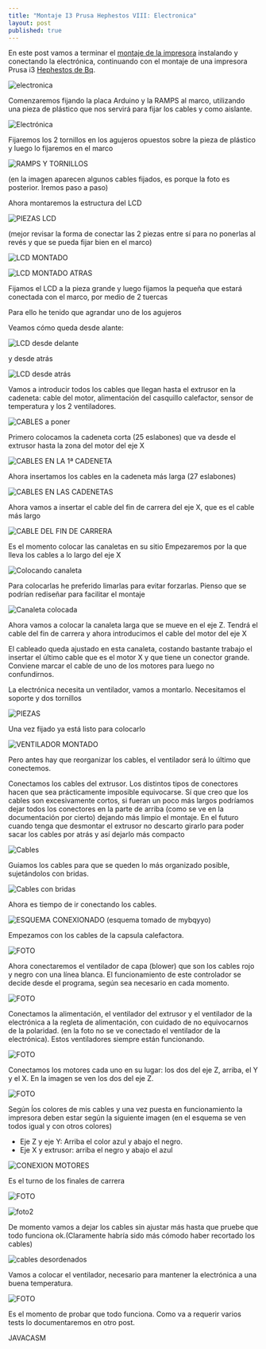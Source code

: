 ```yaml
---
title: "Montaje I3 Prusa Hephestos VIII: Electronica"
layout: post
published: true
---
```


En este post vamos a terminar el [montaje de la impresora](http://blog.elcacharreo.com/tag/hephestos/) instalando y conectando la electrónica, continuando con el montaje de una impresora Prusa i3 [Hephestos de Bq](http://bq.com/es/prusa). 

![electronica](https://lh3.googleusercontent.com/-lhBAqWrFVyE/VV-4xXaCAQI/AAAAAAAA7o0/0x9MYmunJZs/w602-h803-no/IMG_20150523_011131.jpg)

Comenzaremos fijando la placa Arduino y la RAMPS al marco, utilizando una pieza de plástico que nos servirá para fijar los cables y como aislante.

![Electrónica](https://lh3.googleusercontent.com/-l0uo3WRDsAs/VVfB4k8J4EI/AAAAAAAA7xo/o_aKKTlNkjc/w1070-h803-no/IMG_20150516_022127.jpg)

Fijaremos los 2 tornillos en los agujeros opuestos sobre la pieza de plástico y luego lo fijaremos en el marco

![RAMPS Y TORNILLOS](https://lh5.googleusercontent.com/-AXEGupkjdd4/VWJLhteAWVI/AAAAAAAA7xk/_HYRy3Gdolg/w602-h803-no/IMG_20150523_202851.jpg)

(en la imagen aparecen algunos cables fijados, es porque la foto es posterior. Iremos paso a paso)

Ahora montaremos la estructura del LCD 

![PIEZAS LCD](https://lh3.googleusercontent.com/-efYM255wiyw/VVfB4sfTYVI/AAAAAAAA7Sk/wW1DrYhIwkY/w1070-h803-no/IMG_20150516_022854.jpg)
	
(mejor revisar la forma de conectar las 2 piezas entre sí para no ponerlas al revés y que se pueda fijar bien en el marco)

![LCD MONTADO](https://lh3.googleusercontent.com/-JAX-4r5sntM/VVfB4rsVe5I/AAAAAAAA7yM/OZFzLpRDONs/w1070-h803-no/IMG_20150516_024208.jpg)

![LCD MONTADO ATRAS ](https://lh5.googleusercontent.com/-FFu7D9jRXI4/VVfB4txIyeI/AAAAAAAA7yU/3LizVc8dGpM/w1070-h803-no/IMG_20150516_024214.jpg)

Fijamos el LCD a la pieza grande y luego fijamos la pequeña que estará conectada con el marco, por medio de 2 tuercas

Para ello he tenido que agrandar uno de los agujeros

Veamos cómo queda desde alante:

![LCD desde delante](https://lh5.googleusercontent.com/-0dAg_NRrNuI/VVfB4gE-faI/AAAAAAAA7Sk/laFrcw3pdbk/w1070-h803-no/IMG_20150516_024449.jpg)

y desde atrás

![LCD desde atrás](https://lh5.googleusercontent.com/-EwUp66Yd8es/VVfB4gBHxgI/AAAAAAAA7Sk/Ac88JGsfnow/w1070-h803-no/IMG_20150516_024442.jpg)


Vamos a introducir todos los cables que llegan hasta el extrusor en la cadeneta: cable del motor, alimentación del casquillo calefactor, sensor de temperatura y los 2 ventiladores.

![CABLES a poner](https://lh5.googleusercontent.com/-8figdaSjOOQ/VWJLhsgGFxI/AAAAAAAA7xk/7hKUzmiXWMA/w1070-h803-no/IMG_20150523_004542.jpg)

Primero colocamos la cadeneta corta (25 eslabones) que va desde el extrusor hasta la zona del motor del eje X

![CABLES EN LA 1ª CADENETA](https://lh5.googleusercontent.com/-Q7ex_xzg8as/VWJLhtQ9uEI/AAAAAAAA7xk/sxpWfrEkM9A/w1070-h803-no/IMG_20150523_004834.jpg)

Ahora insertamos los cables en la cadeneta más larga (27 eslabones)

![CABLES EN LAS CADENETAS](https://lh3.googleusercontent.com/-FKC2qNpr7rc/VWJLhisQFaI/AAAAAAAA7xk/1mJztrIVCaE/w1070-h803-no/IMG_20150523_005548.jpg)

Ahora vamos a insertar el cable del fin de carrera del eje X, que es el cable más largo

![CABLE DEL FIN DE CARRERA](https://lh5.googleusercontent.com/-APd1FsnoOGs/VWJLhkn7B3I/AAAAAAAA7xk/u0EInKMeluM/w1070-h803-no/IMG_20150523_010015.jpg)

Es el momento colocar las canaletas en su sitio
Empezaremos por la que lleva los cables a lo largo del eje X

![Colocando canaleta](https://lh5.googleusercontent.com/-2Pw5fKKE964/VWJLhsQ7m0I/AAAAAAAA7xk/kSrcLvm1S-k/w1070-h803-no/IMG_20150523_125330.jpg)

Para colocarlas he preferido limarlas para evitar forzarlas. Pienso que se podrían rediseñar para facilitar el montaje

![Canaleta colocada](https://lh3.googleusercontent.com/-omuZ-jQse2w/VWJLhoctM2I/AAAAAAAA7xk/GvFiO1_GIZg/w1070-h803-no/IMG_20150523_125728.jpg)

Ahora vamos a colocar la canaleta larga que se mueve en el eje Z. Tendrá el cable del fin de carrera y ahora introducimos el cable del motor del eje X

El cableado queda ajustado en esta canaleta, costando bastante trabajo el insertar el último cable que es el motor X y que tiene un conector grande. Conviene marcar el cable de uno de los motores para luego no confundirnos.

La electrónica necesita un ventilador, vamos a montarlo. Necesitamos el soporte y dos tornillos

![PIEZAS](https://lh5.googleusercontent.com/-atw-od6C3lw/VVfB4gdAViI/AAAAAAAA7y0/ii4bpOL3gAE/w1070-h803-no/IMG_20150516_025227.jpg)

Una vez fijado ya está listo para colocarlo

![VENTILADOR MONTADO](https://lh3.googleusercontent.com/-y5JBUdm53vI/VVfB4o_fZgI/AAAAAAAA7Sk/CkTMqgptvOM/w1070-h803-no/IMG_20150516_025454.jpg)

Pero antes hay que reorganizar los cables, el ventilador será lo último que conectemos.

Conectamos los cables del extrusor. Los distintos tipos de conectores hacen que sea prácticamente imposible equivocarse. Sí que creo que los cables son excesivamente cortos, si fueran un poco más largos podríamos dejar todos los conectores en la parte de arriba (como se ve en la documentación por cierto) dejando más limpio el montaje. En el futuro cuando tenga que desmontar el extrusor no descarto girarlo para poder sacar los cables por atrás y así dejarlo más compacto

![Cables](https://lh5.googleusercontent.com/-AXPNqw_AnXg/VWJLhqdvmWI/AAAAAAAA7xk/9lO54MGbA6M/w1070-h803-no/IMG_20150523_134935.jpg)

Guiamos los cables para que se queden lo más organizado posible, sujetándolos con bridas.

![Cables con bridas](https://lh3.googleusercontent.com/_tbapFYjzxbOAFAKCm_SJ97b1aygEPexW_TldGatFvBU=w1437-h597-no)

Ahora es tiempo de ir conectando los cables.

![ESQUEMA CONEXIONADO](http://www.mibqyyo.com/descargas/wp-content/uploads/sites/7/2014/08/Conexiones-Prusa.jpg)
(esquema tomado de mybqyyo)

Empezamos con los cables de la capsula calefactora.

![FOTO](https://lh4.googleusercontent.com/uHJrtmPW78KHHDykbkEGM0A2Wfcoo2CiUncT3JaXaVEB=w420-h803-no)

Ahora conectaremos el ventilador de capa (blower) que son los cables rojo y negro con una línea blanca. El funcionamiento de este controlador se decide desde el programa, según sea necesario en cada momento.

![FOTO](https://lh5.googleusercontent.com/-AXEGupkjdd4/VWJLhteAWVI/AAAAAAAA7xk/_HYRy3Gdolg/w602-h803-no/IMG_20150523_202851.jpg)

Conectamos la alimentación, el ventilador del extrusor y el ventilador de la electrónica a la regleta de alimentación, con cuidado de no equivocarnos de la polaridad. (en la foto no se ve conectado el ventilador de la electrónica). Estos ventiladores siempre están funcionando.

![FOTO](https://lh5.googleusercontent.com/-N6CVa9nroKw/VWJLhp02S4I/AAAAAAAA7zY/2rvXyEGUQGg/w1070-h803-no/IMG_20150523_203415.jpg)

Conectamos los motores cada uno en su lugar: los dos del eje Z, arriba, el Y y el X. En la imagen se ven los dos del eje Z.

![FOTO](https://lh5.googleusercontent.com/-GVZPNQF0Jbk/VWJLhmSHk9I/AAAAAAAA7xk/ZWQ4dqunEp0/w602-h803-no/IMG_20150523_202955.jpg)

Según ĺos colores de mis cables y una vez puesta en funcionamiento la impresora deben estar según la siguiente imagen (en el esquema se ven todos igual y con otros colores)

* Eje Z y eje Y: Arriba el color azul y abajo el negro.
* Eje X y extrusor: arriba el negro y abajo el azul

![CONEXION MOTORES](https://lh5.googleusercontent.com/vMJ6FTiUSmTQHp895FzOpy2C3-Ue121avr0iTPVlcp98=w646-h873-no)

Es el turno de los finales de carrera

![FOTO](https://lh5.googleusercontent.com/-gre21FolXIg/VWJLhizSQFI/AAAAAAAA7xk/5TP4VKOeWTE/w602-h803-no/IMG_20150523_203832.jpg)

![foto2](https://lh6.googleusercontent.com/-hOiaZb4PQBI/VWJgEkzVwwI/AAAAAAAA7z8/RnB8IpfuSeU/w646-h873-no/IMG_20150525_013417.jpg)

De momento vamos a dejar los cables sin ajustar más hasta que pruebe que todo funciona ok.(Claramente habría sido más cómodo haber recortado los cables)

![cables desordenados](https://lh5.googleusercontent.com/-E6gDv_ESOl0/VWJLhiSUg_I/AAAAAAAA7xk/yZ2krLw6gzg/w602-h803-no/IMG_20150523_204021.jpg)

Vamos a colocar el ventilador, necesario para mantener la electrónica a una buena temperatura.

![FOTO ](https://lh4.googleusercontent.com/-04nltbvu1G4/VWJgjOLD9dI/AAAAAAAA70I/PY5zkiWpssM/w646-h873-no/IMG_20150525_013612.jpg)

Es el momento de probar que todo funciona. Como va a requerir varios tests lo documentaremos en otro post.

JAVACASM